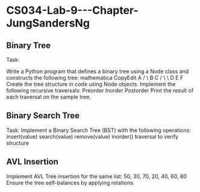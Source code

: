 # CS034-Lab-9---Chapter-JungSandersNg

## Binary Tree

Task:

Write a Python program that defines a binary tree using a Node class and constructs the following tree:
mathematica
CopyEdit
A / \ B C / \ \ D E F
Create the tree structure in code using Node objects.
Implement the following recursive traversals:
Preorder
Inorder
Postorder
Print the result of each traversal on the sample tree.

## Binary Search Tree

Task:
Implement a Binary Search Tree (BST) with the following operations:
insert(value)
search(value)
remove(value)
inorder() traversal to verify structure

## AVL Insertion

Implement AVL Tree insertion for the same list: 50, 30, 70, 20, 40, 60, 80
Ensure the tree self-balances by applying rotations
